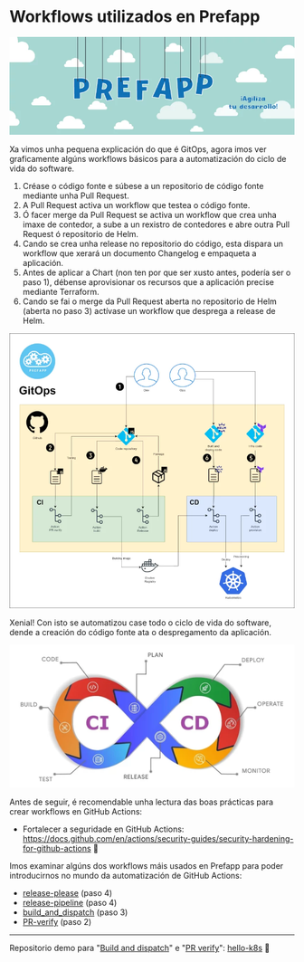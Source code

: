 
# Workflows utilizados en Prefapp

![](../_media/04_workflow/prefapp_wf.webp)

Xa vimos unha pequena explicación do que é GitOps, agora imos ver graficamente algúns workflows básicos para a automatización do ciclo de vida do software.

1. Créase o código fonte e súbese a un repositorio de código fonte mediante unha Pull Request.
2. A Pull Request activa un workflow que testea o código fonte.
3. Ó facer merge da Pull Request se activa un workflow que crea unha imaxe de contedor, a sube a un rexistro de contedores e abre outra Pull Request ó repositorio de Helm.
4. Cando se crea unha release no repositorio do código, esta dispara un workflow que xerará un documento Changelog e empaqueta a aplicación.
5. Antes de aplicar a Chart (non ten por que ser xusto antes, podería ser o paso 1), débense aprovisionar os recursos que a aplicación precise mediante Terraform.
6. Cando se fai o merge da Pull Request aberta no repositorio de Helm (aberta no paso 3) actívase un workflow que desprega a release de Helm.


<div style="text-align: center;">
  <div style="margin: 0 auto;">

![](../_media/04_workflow/gitops_prefapp.webp)

  </div>
</div>

Xenial! Con isto se automatizou case todo o ciclo de vida do software, dende a creación do código fonte ata o despregamento da aplicación.

<div style="text-align: center;">
  <div style="margin: 0 auto;">

![](../_media/04_workflow/cicd.webp)

  </div>
</div>

Antes de seguir, é recomendable unha lectura das boas prácticas para crear workflows en GitHub Actions:

- Fortalecer a seguridade en GitHub Actions: https://docs.github.com/en/actions/security-guides/security-hardening-for-github-actions 👀

Imos examinar algúns dos workflows máis usados en Prefapp para poder introducirnos no mundo da automatización de GitHub Actions:

- [release-please](./05_release-please.md) (paso 4)
- [release-pipeline](./07_release-pipeline.md) (paso 4)
- [build_and_dispatch](./06_build_and_dispatch.md) (paso 3)
- [PR-verify](./04_pr_verify.md) (paso 2)

---

Repositorio demo para "[Build and dispatch](https://github.com/prefapp/hello-k8s/blob/main/.github/workflows/build_and_dispatch.yaml)" e "[PR verify](https://github.com/prefapp/hello-k8s/blob/main/.github/workflows/pr_verify.yaml)": [hello-k8s](https://github.com/prefapp/hello-k8s/tree/main/.github) 👀

